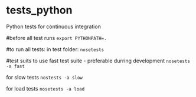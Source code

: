 # tests_python
Python tests for continuous integration

#before all test runs
`export PYTHONPATH=.`

#to run all tests:
in test folder:
`nosetests`

#test suits
to use fast test suite - preferable durring development
`nosetests -a fast`

for slow tests
`nostests -a slow`

for load tests
`nosetests -a load`

